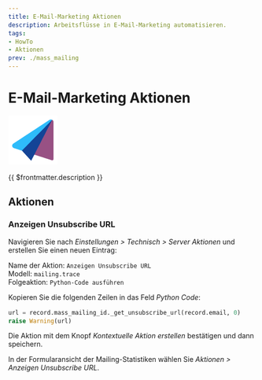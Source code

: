 ```yaml
---
title: E-Mail-Marketing Aktionen
description: Arbeitsflüsse in E-Mail-Marketing automatisieren.
tags:
- HowTo
- Aktionen
prev: ./mass_mailing
---
```

# E-Mail-Marketing Aktionen
![icons_odoo_mass_mailing](attachments/icons_odoo_mass_mailing.png)

{{ $frontmatter.description }}

## Aktionen

### Anzeigen Unsubscribe URL

Navigieren Sie nach *Einstellungen > Technisch > Server Aktionen* und erstellen Sie einen neuen Eintrag:

Name der Aktion: `Anzeigen Unsubscribe URL`\
Modell: `mailing.trace`\
Folgeaktion: `Python-Code ausführen`

Kopieren Sie die folgenden Zeilen in das Feld *Python Code*:

```python
url = record.mass_mailing_id._get_unsubscribe_url(record.email, 0)
raise Warning(url)
```

Die Aktion mit dem Knopf *Kontextuelle Aktion erstellen* bestätigen und dann speichern.

In der Formularansicht der Mailing-Statistiken wählen Sie *Aktionen > Anzeigen Unsubscribe URL*.